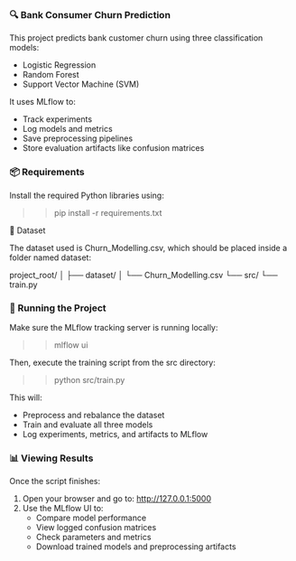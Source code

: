 ### 🔍 Bank Consumer Churn Prediction

This project predicts bank customer churn using three classification models:
- Logistic Regression
- Random Forest
- Support Vector Machine (SVM)

It uses MLflow to:
- Track experiments
- Log models and metrics
- Save preprocessing pipelines
- Store evaluation artifacts like confusion matrices

### 📦 Requirements

Install the required Python libraries using:

>> pip install -r requirements.txt

📁 Dataset

The dataset used is Churn_Modelling.csv, which should be placed inside a folder named dataset:

project_root/
│
├── dataset/
│   └── Churn_Modelling.csv
└── src/
    └── train.py

### 🚀 Running the Project

Make sure the MLflow tracking server is running locally:

>> mlflow ui

Then, execute the training script from the src directory:


>> python src/train.py

This will:
- Preprocess and rebalance the dataset
- Train and evaluate all three models
- Log experiments, metrics, and artifacts to MLflow

### 📊 Viewing Results

Once the script finishes:
1. Open your browser and go to: http://127.0.0.1:5000
2. Use the MLflow UI to:
   - Compare model performance
   - View logged confusion matrices
   - Check parameters and metrics
   - Download trained models and preprocessing artifacts
